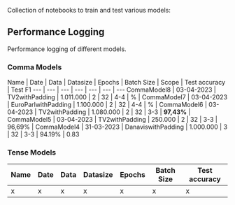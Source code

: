 Collection of notebooks to train and test various models:

## Performance Logging
Performance logging of different models.
### Comma Models
Name | Date | Data | Datasize | Epochs | Batch Size | Scope | Test accuracy | Test F1 
--- | --- | --- | --- | --- | --- | ---
CommaModel8 | 03-04-2023 | TV2withPadding | 1.011.000 | 2 | 32 | 4-4 | % | 
CommaModel7 | 03-04-2023 | EuroParlwithPadding | 1.100.000 | 2 | 32 | 4-4 | % | 
CommaModel6 | 03-04-2023 | TV2withPadding | 1.080.000 | 2 | 32 | 3-3 | **97,43%** | 
CommaModel5 | 03-04-2023 | TV2withPadding | 250.000 | 2 | 32 | 3-3 | 96,69% | 
CommaModel4 | 31-03-2023 | DanaviswithPadding | 1.000.000 | 3 | 32 | 3-3 | 94.19% | 0.83

### Tense Models
Name | Date | Data | Datasize | Epochs | Batch Size | Test accuracy
--- | --- | --- | --- | --- | --- | ---
x | x | x | x | x | x | x